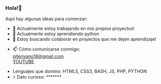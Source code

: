 ### Hola!👋

Aquí hay algunas ideas para comenzar:

- 🔭 Actualmente estoy trabajando en mis propios proyectos!
- 🌱 Actualmente estoy aprendiendo python 
- 👯 Estoy buscando colaborar en proyectos que me dejen aprendizaje!
<!-- - 🤔 Estoy buscando ayuda con ... -->
<!-- - 💬 Pregúntame sobre -->
- 📫 Cómo comunicarse conmigo:<br> <a href=mailto:piterivano18@gmail.com>piterivano18@gmail.com</a><br> <a href="https://www.youtube.com/channel/UCSJ0FKKF-tUeu_Oa-1Z07lA/videos" >YOUTUBE</a>
<!--- 😄 Pronombres: -->
- Lenguajes que domino: HTML5, CSS3, BASH, JS, PHP, PYTHON
- ⚡ Dato curioso: *******
